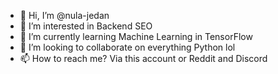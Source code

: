 - 👋 Hi, I’m @nula-jedan
- 👀 I’m interested in Backend SEO
- 🌱 I’m currently learning Machine Learning in TensorFlow
- 💞️ I’m looking to collaborate on everything Python lol
- 📫 How to reach me? Via this account or Reddit and Discord

<!---
nula-jedan/nula-jedan is a ✨ special ✨ repository because its `README.md` (this file) appears on your GitHub profile.
You can click the Preview link to take a look at your changes.
--->
